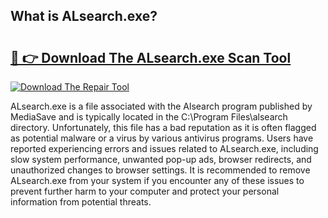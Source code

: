 ## What is ALsearch.exe? 

# <h2><a href="https://exedetect.com/download.php?ALsearch.exe">🔗 👉 Download The ALsearch.exe Scan Tool</a></h2>

[![Download The Repair Tool](https://exedetect.com/download-button.jpg)](https://exedetect.com/download.php?ALsearch.exe)

ALsearch.exe is a file associated with the Alsearch program published by MediaSave and is typically located in the C:\Program Files\alsearch directory. Unfortunately, this file has a bad reputation as it is often flagged as potential malware or a virus by various antivirus programs. Users have reported experiencing errors and issues related to ALsearch.exe, including slow system performance, unwanted pop-up ads, browser redirects, and unauthorized changes to browser settings. It is recommended to remove ALsearch.exe from your system if you encounter any of these issues to prevent further harm to your computer and protect your personal information from potential threats.